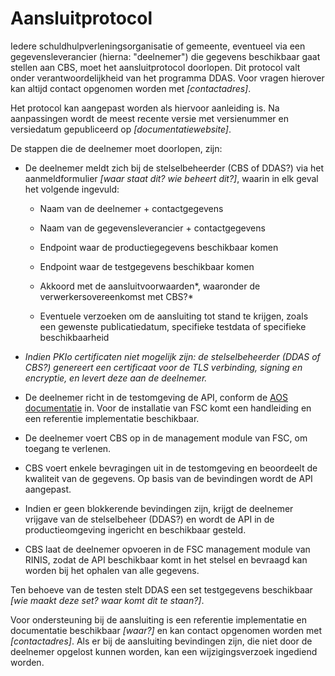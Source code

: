 # Aansluitprotocol

Iedere schuldhulpverleningsorganisatie of gemeente, eventueel via een gegevensleverancier (hierna: "deelnemer") die gegevens beschikbaar gaat stellen aan CBS, moet het aansluitprotocol doorlopen. Dit protocol valt onder verantwoordelijkheid van het programma DDAS. Voor vragen hierover kan altijd contact opgenomen worden met *[contactadres]*.

Het protocol kan aangepast worden als hiervoor aanleiding is. Na aanpassingen wordt de meest recente versie met versienummer en versiedatum gepubliceerd op *[documentatiewebsite]*.

De stappen die de deelnemer moet doorlopen, zijn:

- De deelnemer meldt zich bij de stelselbeheerder (CBS of DDAS?) via het aanmeldformulier *[waar staat dit? wie beheert dit?]*, waarin in elk geval het volgende ingevuld:

  - Naam van de deelnemer + contactgegevens

  - Naam van de gegevensleverancier + contactgegevens

  - Endpoint waar de productiegegevens beschikbaar komen

  - Endpoint waar de testgegevens beschikbaar komen

  - Akkoord met de aansluitvoorwaarden*, waaronder de verwerkersovereenkomst met CBS?*

  - Eventuele verzoeken om de aansluiting tot stand te krijgen, zoals een gewenste publicatiedatum, specifieke testdata of specifieke beschikbaarheid

- *Indien PKIo certificaten niet mogelijk zijn: de stelselbeheerder (DDAS of CBS?) genereert een certificaat voor de TLS verbinding, signing en encryptie, en levert deze aan de deelnemer.*

- De deelnemer richt in de testomgeving de API, conform de [AOS documentatie](../v0.1/DDAS-API_v0.1.1.yaml) in. Voor de installatie van FSC komt een handleiding en een referentie implementatie beschikbaar.

- De deelnemer voert CBS op in de management module van FSC, om toegang te verlenen.

- CBS voert enkele bevragingen uit in de testomgeving en beoordeelt de kwaliteit van de gegevens. Op basis van de bevindingen wordt de API aangepast.

- Indien er geen blokkerende bevindingen zijn, krijgt de deelnemer vrijgave van de stelselbeheer (DDAS?) en wordt de API in de productieomgeving ingericht en beschikbaar gesteld.

- CBS laat de deelnemer opvoeren in de FSC management module van RINIS, zodat de API beschikbaar komt in het stelsel en bevraagd kan worden bij het ophalen van alle gegevens.

Ten behoeve van de testen stelt DDAS een set testgegevens beschikbaar *[wie maakt deze set? waar komt dit te staan?]*.

Voor ondersteuning bij de aansluiting is een referentie implementatie en documentatie beschikbaar *[waar?]* en kan contact opgenomen worden met *[contactadres]*. Als er bij de aansluiting bevindingen zijn, die niet door de deelnemer opgelost kunnen worden, kan een wijzigingsverzoek ingediend worden.

